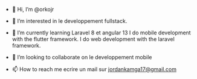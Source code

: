 - 👋 Hi, I’m @orkojr
- 👀 I’m interested in  le developpement fullstack.
- 🌱 I’m currently learning  Laravel 8 et angular 13
I do mobile development with the flutter framework.
I do web development with the laravel framework.
- 💞️ I’m looking to collaborate on  le developpement mobile

- 📫 How to reach me  ecrire un mail sur jordankamga17@gmail.com

<!---
orkojr/orkojr is a ✨ special ✨ repository because its `README.md` (this file) appears on your GitHub profile.
You can click the Preview link to take a look at your changes.
--->
